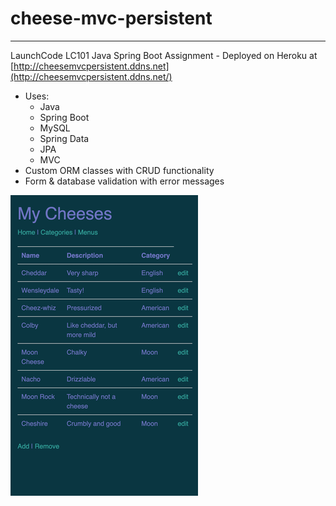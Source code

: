 # cheese-mvc-persistent

---

LaunchCode LC101 Java Spring Boot Assignment - Deployed on Heroku at [http://cheesemvcpersistent.ddns.net](http://cheesemvcpersistent.ddns.net/)

- Uses:
  - Java
  - Spring Boot
  - MySQL
  - Spring Data
  - JPA
  - MVC
- Custom ORM classes with CRUD functionality
- Form & database validation with error messages

![app image](image.png)